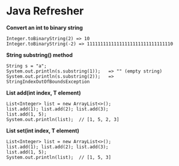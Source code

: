 # Java Refresher

**Convert an int to binary string**
```
Integer.toBinaryString(2) => 10
Integer.toBinaryString(-2) => 11111111111111111111111111111110

```

**String substring() method**
```
String s = "a";
System.out.println(s.substring(1));   => "" (empty string)
System.out.println(s.substring(2));   => StringIndexOutOfBoundsException  
```

**List add(int index, T element)**
```
List<Integer> list = new ArrayList<>();
list.add(1); list.add(2); list.add(3);
list.add(1, 5);
System.out.println(list);  // [1, 5, 2, 3]
```

**List set(int index, T element)**
```
List<Integer> list = new ArrayList<>();
list.add(1); list.add(2); list.add(3);
list.add(1, 5);
System.out.println(list);  // [1, 5, 3]
```
